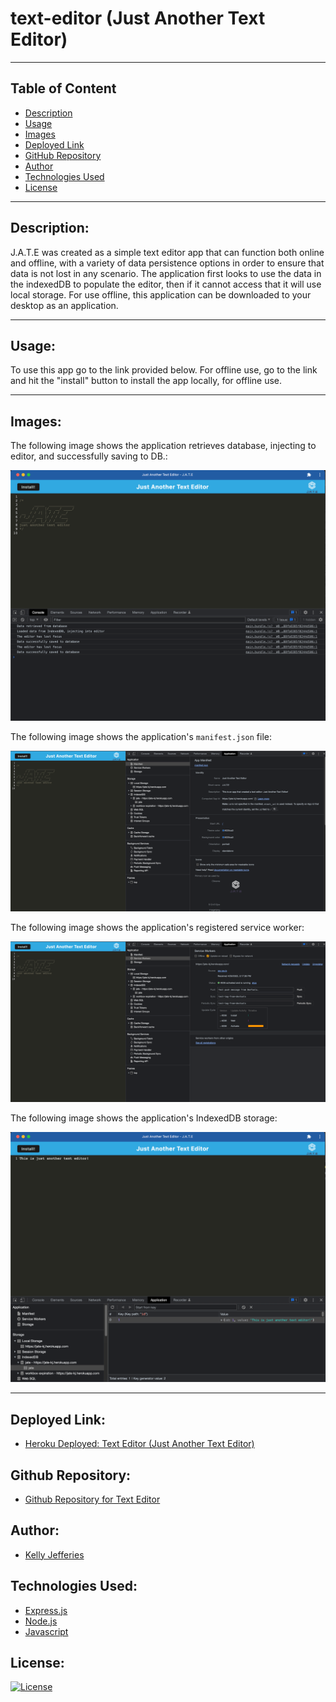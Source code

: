 # text-editor (Just Another Text Editor)

------
## Table of Content

- [Description](#description)
- [Usage](#usage)
- [Images](#images)
- [Deployed Link](#deployed-link)
- [GitHub Repository](#github-repository)
- [Author](#author)  
- [Technologies Used](#technologies-used) 
- [License](#license)

------
## Description:  

J.A.T.E was created as a simple text editor app that can function both online and offline, with a variety of data persistence options in order to ensure that data is not lost in any scenario. The application first looks to use the data in the indexedDB to populate the editor, then if it cannot access that it will use local storage. For use offline, this application can be downloaded to your desktop as an application.

------
## Usage:

To use this app go to the link provided below.  For offline use, go to the link and hit the "install" button to install the app locally, for offline use.

------
## Images:

The following image shows the application retrieves database, injecting to editor, and successfully saving to DB.:

![Screenshot of Text Editor](./client/src/images/text-1.jpg)

The following image shows the application's `manifest.json` file:

![Screenshot of Text Editor](./client/src/images/manifest.jpg)

The following image shows the application's registered service worker:

![Screenshot of Text Editor](./client/src/images/service-workers.jpg)

The following image shows the application's IndexedDB storage:

![Screenshot of Text Editor](./client/src/images/text-2.jpg)

------
## Deployed Link:

- [Heroku Deployed: Text Editor (Just Another Text Editor)](https://jate-kj.herokuapp.com/)

## Github Repository:

- [Github Repository for Text Editor](https://github.com/ksjefferies/text-editor)

## Author:

- [Kelly Jefferies](https://github.com/ksjefferies)

## Technologies Used:

- [Express.js](https://expressjs.com/)
- [Node.js](https://nodejs.org/en/)
- [Javascript](https://developer.mozilla.org/en-US/docs/Web/Javascript)

## License:

[![License](https://img.shields.io/badge/License-MIT%20License-Green)](http://choosealicense.com/licenses/mit/)